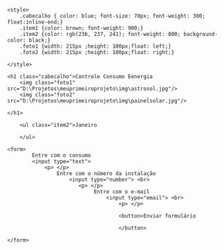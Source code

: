 <!DOCTYPE html>
<html>
<head>
    <link rel="stylesheet" type="texte/css" href="D:\Projetos\meuprimeiroprojeto\css\main.css">
    <title>Primeiro Projeto</title>

</head>

<body>

    <style> 
        .cabecalho { color: blue; font-size: 70px; font-weight: 300; float:inline-end;}
        .item1 {color: brown; font-weight: 900;}
        .item2 {color: rgb(236, 237, 241); font-weight: 800; background-color: black;}
        .foto1 {width: 215px ;height: 100px;float: left;}
        .foto2 {width: 215px ;height: 100px;float: right;}

    </style>

    <h1 class="cabecalho">Controle Consumo Eenergia
        <img class="foto1" src="D:\Projetos\meuprimeiroprojeto\img\astrosol.jpg"/>
        <img class="foto2" src="D:\Projetos\meuprimeiroprojeto\img\painelsolar.jpg"/>

    </h1>
   
        <ul class="item2">Janeiro

        </ul>

    <form>
            Entre com o consumo
            <input type="text"> 
                <p> </p>
                    Entre com o número da instalação
                        <input type="number"> <br>
                           <p> </p>
                                Entre com o e-mail
                                    <input type="email"> <br>
                                        <p> </p>
                                    
                                        <button>Enviar formulário

                                        </button>
            
    </form>

</body>
</html>
